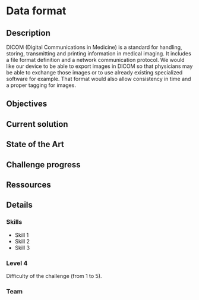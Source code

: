 # Data format

## Description
DICOM (Digital Communications in Medicine) is a standard for handling, storing, transmitting and printing information in medical imaging. It includes a file format definition and 
a network communication protocol. We would like our device to be able to export images in DICOM so that physicians may be able to exchange those 
images or to use already existing specialized software for example. That format would also allow consistency in time and a proper tagging for 
images. 
 
 ## Objectives
 
 ## Current solution
 
 ## State of the Art
 
 ## Challenge progress
 
 ## Ressources
 
 ## Details 
 
 ### Skills
 * Skill 1
 * Skill 2
 * Skill 3
 
 ### Level 4
Difficulty of the challenge (from 1 to 5).

### Team
 
